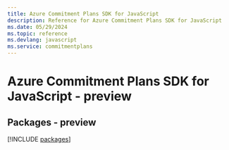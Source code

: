 ```yaml
---
title: Azure Commitment Plans SDK for JavaScript
description: Reference for Azure Commitment Plans SDK for JavaScript
ms.date: 05/29/2024
ms.topic: reference
ms.devlang: javascript
ms.service: commitmentplans
---
```

# Azure Commitment Plans SDK for JavaScript - preview
## Packages - preview
[!INCLUDE [packages](commitment-plans-index.md)]